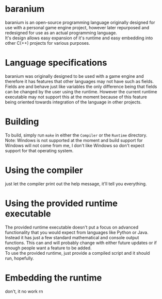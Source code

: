 baranium
========

baranium is an open-source programming language originally designed
for use with a personal game engine project, however later repurposed
and redesigned for use as an actual programming language.<br/>
It's design allows easy expansion of it's runtime and easy embedding
into other C(++) projects for various purposes.

# Language specifications

baranium was originally designed to be used with a game engine and
therefore it has features that other languages may not have such as
fields. Fields are and behave just like variables the only difference
being that fields can be changed by the user using the runtime.
However the current runtime executable may not support this at the
moment because of this feature being oriented towards integration of
the language in other projects.

# Building
To build, simply run `make` in either the `Compiler` or the `Runtime`
directory.<br/>
Note: Windows is not supported at the moment and build support for
Windows will not come from me, I don't like Windows so don't expect
support for that operating system.

# Using the compiler
just let the compiler print out the help message, it'll tell you everything.

# Using the provided runtime executable
The provided runtime executable doesn't put a focus on advanced
functionality that you would expect from languages like Python or Java.
Instead it has just a few standard mathematical and console output
functions. This can and will probably change with either future updates
or if enough people want a feature to be added.
<br/>
To use the provided runtime, just provide a compiled script and it
should run, hopefully.

# Embedding the runtime
don't, it no work rn